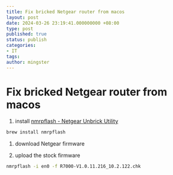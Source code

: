 ```yaml
---
title: Fix bricked Netgear router from macos
layout: post
date: 2024-03-26 23:19:41.000000000 +08:00
type: post
published: true
status: publish
categories:
- IT
tags:
author: mingster
---
```


# Fix bricked Netgear router from macos

1. install [nmrpflash - Netgear Unbrick Utility](https://github.com/jclehner/nmrpflash)

``` bash
brew install nmrpflash
```

1. download Netgear firmware

1. upload the stock firmware

``` bash
nmrpflash -i en0 -f R7000-V1.0.11.216_10.2.122.chk
```
